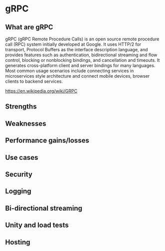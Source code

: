 # gRPC

## What are gRPC

gRPC (gRPC Remote Procedure Calls) is an open source remote procedure call (RPC) system initially developed at Google. It uses HTTP/2 for transport, Protocol Buffers as the interface description language, and provides features such as authentication, bidirectional streaming and flow control, blocking or nonblocking bindings, and cancellation and timeouts. It generates cross-platform client and server bindings for many languages. Most common usage scenarios include connecting services in microservices style architecture and connect mobile devices, browser clients to backend services.

<https://en.wikipedia.org/wiki/GRPC>

## Strengths

## Weaknesses

## Performance gains/losses

## Use cases

## Security

## Logging

## Bi-directional streaming

## Unity and load tests

## Hosting
